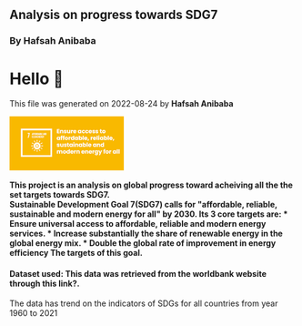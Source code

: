 
## Analysis on  progress towards SDG7 
### By Hafsah Anibaba


# Hello :wave:

This file was generated on 2022-08-24 by <b>Hafsah Anibaba</b>


<img src= 'misc/sdg7.png'>

<b>This project is an analysis on global progress toward acheiving all the the set targets towards SDG7.<br>
    Sustainable Development Goal 7(SDG7) calls for "affordable, reliable, sustainable and modern energy for all" by 2030. Its 3 core targets are:
    * Ensure universal access to affordable, reliable and modern energy services.
    * Increase substantially the share of renewable energy in the global energy mix.
    * Double the global rate of improvement in energy efficiency
    The targets of this goal.</b>
    
    
#### Dataset used: This data was retrieved from the worldbank website through this link?. 
The data has trend on the indicators of SDGs for all countries from year 1960 to 2021
    

